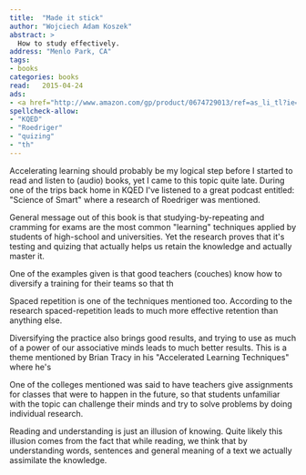 ```yaml
---
title:  "Made it stick"
author: "Wojciech Adam Koszek"
abstract: >
  How to study effectively.
address: "Menlo Park, CA"
tags:
- books
categories: books
read:	2015-04-24
ads:
- <a href="http://www.amazon.com/gp/product/0674729013/ref=as_li_tl?ie=UTF8&camp=1789&creative=390957&creativeASIN=0674729013&linkCode=as2&tag=wkoszek08-20&linkId=YR3XRHL2HPMU7BDD"><img border="0" src="http://ws-na.amazon-adsystem.com/widgets/q?_encoding=UTF8&ASIN=0674729013&Format=_SL160_&ID=AsinImage&MarketPlace=US&ServiceVersion=20070822&WS=1&tag=wkoszek08-20" ></a><img src="http://ir-na.amazon-adsystem.com/e/ir?t=wkoszek08-20&l=as2&o=1&a=0674729013" width="1" height="1" border="0" alt="" style="border:none >!important; margin:0px !important;" />
spellcheck-allow:
- "KQED"
- "Roedriger"
- "quizing"
- "th"
---
```


Accelerating learning should probably be my logical step before I started to
read and listen to (audio) books, yet I came to this topic quite late.
During one of the trips back home in KQED I've listened to a great podcast
entitled: "Science of Smart" where a research of Roedriger was mentioned.

General message out of this book is that studying-by-repeating and cramming
for exams are the most common "learning" techniques applied by students of
high-school and universities. Yet the research proves that it's testing and
quizing that actually helps us retain the knowledge and actually master it.

One of the examples given is that good teachers (couches) know how to
diversify a training for their teams so that th

Spaced repetition is one of the techniques mentioned too. According to the
research spaced-repetition leads to much more effective retention than
anything else.

Diversifying the practice also brings good results, and trying to use as
much of a power of our associative minds leads to much better results.
This is a theme mentioned by Brian Tracy in his "Accelerated Learning
Techniques" where he's

One of the colleges mentioned was said to have teachers give assignments for
classes that were to happen in the future, so that students unfamiliar with
the topic can challenge their minds and try to solve problems by doing
individual research.

Reading and understanding is just an illusion of knowing. Quite likely this
illusion comes from the fact that while reading, we think that by
understanding words, sentences and general meaning of a text we actually
assimilate the knowledge.
